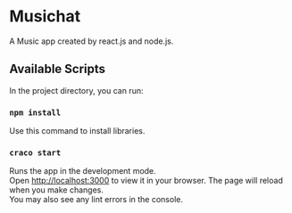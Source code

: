 # Musichat
A Music app created by react.js and node.js.
## Available Scripts
In the project directory, you can run:
### `npm install`
Use this command to install libraries.
### `craco start`
Runs the app in the development mode.\
Open [http://localhost:3000](http://localhost:3000) to view it in your browser.
The page will reload when you make changes.\
You may also see any lint errors in the console.
